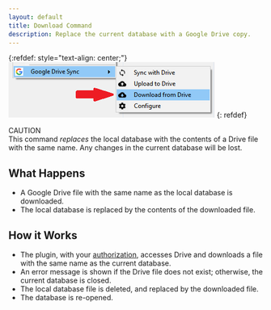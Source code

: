 ```yaml
---
layout: default
title: Download Command
description: Replace the current database with a Google Drive copy.
---
```


{:refdef: style="text-align: center;"}
![The Download Command](../assets/img/download.png)
{: refdef}

<div class='highlightbox'>
<div class='highlightboxtitle'>CAUTION</div>
This command <em>replaces</em> the local database with the contents of
a Drive file with the same name.  Any changes in the current database will be
lost.
</div>

## What Happens
* A Google Drive file with the same name as the local database is downloaded.
* The local database is replaced by the contents of the downloaded file.

## How it Works
* The plugin, with your [authorization](../misc/authorization), accesses
Drive and downloads a file with the same name as the current database.
* An error message is shown if the Drive file does not exist; otherwise,
the current database is closed.
* The local database file is deleted, and replaced by the downloaded file.
* The database is re-opened.